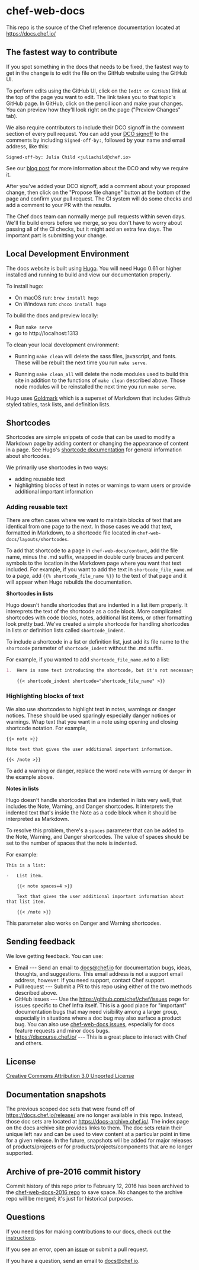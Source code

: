 # chef-web-docs

This repo is the source of the Chef reference documentation located at
https://docs.chef.io/

## The fastest way to contribute

If you spot something in the docs that needs to be fixed, the fastest way to 
get in the change is to edit the file on the GitHub website using the GitHub UI.

To perform edits using the GitHub UI, click on the `[edit on GitHub]` link at 
the top of the page you want to edit. The link takes you to that topic's GitHub 
page. In GitHub, click on the pencil icon and make your changes. You can preview 
how they'll look right on the page ("Preview Changes" tab).

We also require contributors to include their DCO signoff in the comment section of
every pull request. You can add your [DCO signoff](https://github.com/chef/chef/blob/master/CONTRIBUTING.md#developer-certification-of-origin-dco) to the comments by 
including `Signed-off-by:`, followed by your name and email address, like this:

`Signed-off-by: Julia Child <juliachild@chef.io>`

See our [blog post](https://blog.chef.io/introducing-developer-certificate-of-origin/) 
for more information about the DCO and why we require it.

After you've added your DCO signoff, add a comment about your proposed change, 
then click on the "Propose file change" button at the bottom of the page and 
confirm your pull request. The CI system will do some checks and add a comment 
to your PR with the results.

The Chef docs team can normally merge pull requests within seven days. We'll 
fix build errors before we merge, so you don't have to
worry about passing all of the CI checks, but it might add an extra
few days. The important part is submitting your change.

## Local Development Environment

The docs website is built using [Hugo](https://gohugo.io/). You will need 
Hugo 0.61 or higher installed and running to build and view our documentation 
properly.

To install hugo:

- On macOS run: `brew install hugo`
- On Windows run: `choco install hugo`

To build the docs and preview locally:

- Run `make serve`
- go to http://localhost:1313

To clean your local development environment:

- Running `make clean` will delete the sass files, javascript, and fonts. These will
	be rebuilt the next time you run `make serve`.

- Running `make clean_all` will delete the node modules used to build this site 
	in addition to the functions of `make clean` described above. Those node 
	modules will be reinstalled the next time you run `make serve`.

Hugo uses [Goldmark](https://github.com/yuin/goldmark) which is a 
superset of Markdown that includes Github styled tables, task lists, and 
definition lists. 

## Shortcodes

Shortcodes are simple snippets of code that can be used to modify a Markdown 
page by adding content or changing the appearance of content in a page. See 
Hugo's [shortcode documentation](https://gohugo.io/content-management/shortcodes/) 
for general information about shortcodes.

We primarily use shortcodes in two ways:

- adding reusable text
- highlighting blocks of text in notes or warnings to warn users or 
provide additional important information

### Adding reusable text

There are often cases where we want to maintain blocks of text that are identical 
from one page to the next. In those cases we add that text, formatted in Markdown, 
to a shortcode file located in `chef-web-docs/layouts/shortcodes`. 

To add that shortcode to a page in `chef-web-docs/content`, add the file name, 
minus the .md suffix, wrapped in double curly braces and percent symbols to 
the location in the Markdown page where you want that text included. For example, 
if you want to add the text in `shortcode_file_name.md` to a page, add 
`{{% shortcode_file_name %}}` to the text of that page and it will appear when
Hugo rebuilds the documentation.

**Shortcodes in lists**

Hugo doesn't handle shortcodes that are indented in a list item properly. It intereprets
the text of the shortcode as a code block. More complicated shortcodes with
code blocks, notes, additional list items, or other formatting look pretty 
bad. We've created a simple shortcode for handling shortcodes in lists or definition
lists called `shortcode_indent`.

To include a shortcode in a list or definition list, just add its file name 
to the `shortcode` parameter of `shortcode_indent` without the .md suffix. 

For example, if you wanted to add `shortcode_file_name.md` to a list:
``` md
1.  Here is some text introducing the shortcode, but it's not necessary.

    {{< shortcode_indent shortcode="shortcode_file_name" >}}
```

### Highlighting blocks of text

We also use shortcodes to highlight text in notes, warnings or danger notices. 
These should be used sparingly especially danger notices or warnings. Wrap text 
that you want in a note using opening and closing shortcode notation. For example,

```
{{< note >}}

Note text that gives the user additional important information.

{{< /note >}}
```

To add a warning or danger, replace the word `note` with `warning` or `danger` in the 
example above.

**Notes in lists**

Hugo doesn't handle shortcodes that are indented in lists very well, that includes the Note,
Warning, and Danger shortcodes. It interprets the indented text that's inside
the Note as a code block when it should be interpreted as Markdown.

To resolve this problem, there's a `spaces` parameter that can be added to the Note,
Warning, and Danger shortcodes. The value of spaces should be set to the number
of spaces that the note is indented.

For example:
```
This is a list:

-   List item.

    {{< note spaces=4 >}}

    Text that gives the user additional important information about that list item.

    {{< /note >}}
```

This parameter also works on Danger and Warning shortcodes.

## Sending feedback

We love getting feedback. You can use:

- Email --- Send an email to docs@chef.io for documentation bugs,
  ideas, thoughts, and suggestions. This email address is not a
  support email address, however. If you need support, contact Chef
  support.
- Pull request --- Submit a PR to this repo using either of the two
  methods described above.
- GitHub issues --- Use the https://github.com/chef/chef/issues page
  for issues specific to Chef Infra itself. This is a good place for
  "important" documentation bugs that may need visibility among a
  larger group, especially in situations where a doc bug may also
  surface a product bug. You can also use
  [chef-web-docs issues](https://github.com/chef/chef-web-docs/issues),
  especially for docs feature requests and minor docs bugs.
- https://discourse.chef.io/ --- This is a great place to interact with Chef and others.

## License

[Creative Commons Attribution 3.0 Unported License](http://creativecommons.org/licenses/by/3.0/)

## Documentation snapshots

The previous scoped doc sets that were found off of https://docs.chef.io/release/ are no longer available in this repo. Instead,
those doc sets are located at https://docs-archive.chef.io/. The index page on the docs archive site provides links to them. The doc sets retain their unique
left nav and can be used to view content at a particular point in time for a given release. In the future, snapshots
will be added for major releases of products/projects or for products/projects/components that are no longer supported.

## Archive of pre-2016 commit history

Commit history of this repo prior to February 12, 2016 has been
archived to the [chef-web-docs-2016 repo](https://github.com/chef-boneyard/chef-web-docs-2016) to save space. No changes
to the archive repo will be merged; it's just for historical purposes.

## Questions

If you need tips for making contributions to our docs, check out the
[instructions](https://docs.chef.io/style_guide.html). 

If you see an error, open an [issue](https://github.com/chef/chef-web-docs/issues) 
or submit a pull request.

If you have a question, send an email to docs@chef.io.
